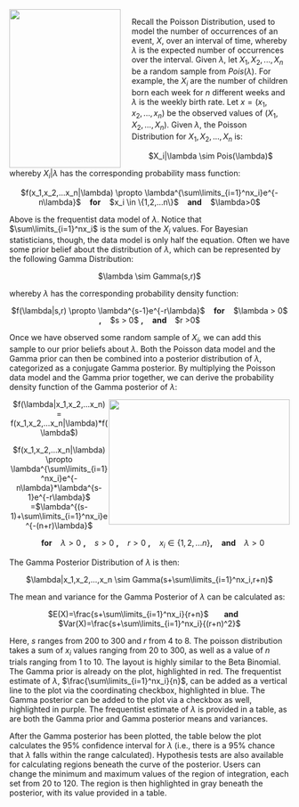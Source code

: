 <img src="http://www.pepijnvanerp.nl/wordpress/wp-content/uploads/2012/05/xkcd-p-value-xs.png" width="200" height="285" align="left" style="margin-right: 20px;">

Recall the Poisson Distribution, used to model the number of occurrences of an event, $X$, over an interval of time, whereby $\lambda$ is the expected number of occurrences over the interval. Given $\lambda$, let $X_1, X_2,...,X_n$ be a random sample from $Pois(\lambda)$. For example, the $X_i$ are the number of children born each week for $n$ different weeks and $\lambda$ is the weekly birth rate. Let $x=(x_1,x_2,...,x_n)$ be the observed values of $(X_1,X_2,...,X_n)$. Given $\lambda$, the Poisson Distribution for $X_1,X_2,...,X_n$ is:

<center>$X_i|\lambda \sim Pois(\lambda)$</center>

whereby $X_i|\lambda$ has the corresponding probability mass function:

<center> $f(x_1,x_2,...x_n|\lambda) \propto \lambda^{\sum\limits_{i=1}^nx_i}e^{-n\lambda}$ &nbsp;&nbsp; <b>for</b> &nbsp;&nbsp; $x_i \in \{1,2,...n\}$ &nbsp;&nbsp; <b>and</b> &nbsp;&nbsp; $\lambda>0$</center>

Above is the frequentist data model of $\lambda$. Notice that $\sum\limits_{i=1}^nx_i$ is the sum of the $X_i$ values. For Bayesian statisticians, though, the data model is only half the equation. Often we have some prior belief about the distribution of $\lambda$, which can be represented by the following Gamma Distribution:

<center> $\lambda \sim Gamma(s,r)$</center>

whereby $\lambda$ has the corresponding probability density function:

<center>$f(\lambda|s,r) \propto \lambda^{s-1}e^{-r\lambda}$ &nbsp;&nbsp; <b>for</b> &nbsp;&nbsp; $\lambda > 0$ <b>,</b> &nbsp;&nbsp; $s > 0$ <b>,</b> &nbsp;&nbsp; <b> and </b> &nbsp;&nbsp; $r >0$ </center>

Once we have observed some random sample of $X_i$, we can add this sample to our prior beliefs about $\lambda$. Both the Poisson data model and the Gamma prior can then be combined into a posterior distribution of $\lambda$, categorized as a conjugate Gamma posterior. By multiplying the Poisson data model and the Gamma prior together, we can derive the probability density function of the Gamma posterior of $\lambda$:

<img src="http://web.ics.purdue.edu/~jltobias/BayesClass/peanuts.jpg" style="float:right" width="325" height="225">

<center> $f(\lambda|x_1,x_2,...x_n) = f(x_1,x_2,...x_n|\lambda)*f(\lambda$)

$f(x_1,x_2,...x_n|\lambda) \propto \lambda^{\sum\limits_{i=1}^nx_i}e^{-n\lambda}*\lambda^{s-1}e^{-r\lambda}$ =$\lambda^{(s-1)+\sum\limits_{i=1}^nx_i}e^{-(n+r)\lambda}$

&nbsp;&nbsp; <b>for</b> &nbsp;&nbsp; $\lambda > 0$ <b>,</b> &nbsp;&nbsp; $s > 0$ <b>,</b> &nbsp;&nbsp; $r>0$ <b>,</b> &nbsp;&nbsp; $x_i \in \{1,2,...n\}$<b>,</b> &nbsp;&nbsp; <b> and </b> &nbsp;&nbsp; $\lambda >0$</center>

The Gamma Posterior Distribution of $\lambda$ is then:

<center>$\lambda|x_1,x_2,...,x_n \sim Gamma(s+\sum\limits_{i=1}^nx_i,r+n)$</center>

The mean and variance for the Gamma Posterior of $\lambda$ can be calculated as:

<center>$E(X)=\frac{s+\sum\limits_{i=1}^nx_i}{r+n}$ &nbsp;&nbsp;&nbsp;&nbsp;&nbsp; <b> and </b> &nbsp;&nbsp;&nbsp;&nbsp;&nbsp; $Var(X)=\frac{s+\sum\limits_{i=1}^nx_i}{(r+n)^2}$</center>

Here, $s$ ranges from 200 to 300 and $r$ from 4 to 8. The poisson distribution takes a sum of $x_i$ values ranging from 20 to 300, as well as a value of $n$ trials ranging from 1 to 10. The layout is highly similar to the Beta Binomial. The Gamma prior is already on the plot, highlighted in red. The frequentist estimate of $\lambda$, $\frac{\sum\limits_{i=1}^nx_i}{n}$, can be added as a vertical line to the plot via the coordinating checkbox, highlighted in blue. The Gamma posterior can be added to the plot via a checkbox as well, highlighted in purple. The frequentist estimate of $\lambda$ is provided in a table, as are both the Gamma prior and Gamma posterior means and variances. 

After the Gamma posterior has been plotted, the table below the plot calculates the 95% confidence interval for $\lambda$ (i.e., there is a 95% chance that $\lambda$ falls within the range calculated). Hypothesis tests are also available for calculating regions beneath the curve of the posterior. Users can change the minimum and maximum values of the region of integration, each set from 20 to 120. The region is then highlighted in gray beneath the posterior, with its value provided in a table.
